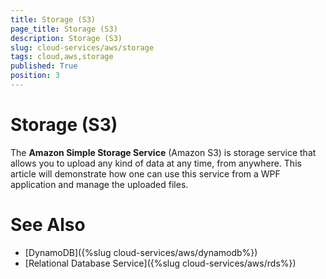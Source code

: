 ```yaml
---
title: Storage (S3) 
page_title: Storage (S3) 
description: Storage (S3)
slug: cloud-services/aws/storage
tags: cloud,aws,storage
published: True
position: 3
---
```


# Storage (S3) 

The **Amazon Simple Storage Service** (Amazon S3) is storage service that allows you to upload any kind of data at any time, from anywhere. This article will demonstrate how one can use this service from a WPF application and manage the uploaded files.

# See Also

* [DynamoDB]({%slug cloud-services/aws/dynamodb%})
* [Relational Database Service]({%slug cloud-services/aws/rds%})
